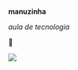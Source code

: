 **manuzinha**

_aula de tecnologia_

🐶

![](https://media1.giphy.com/media/v1.Y2lkPTc5MGI3NjExZ3BuNHFiMTR6dXlnNXhlbXJuZGR2aDJ1bXQyeHMzbm9rcmZ6bGM5aiZlcD12MV9pbnRlcm5hbF9naWZfYnlfaWQmY3Q9Zw/kiBcwEXegBTACmVOnE/giphy.webp)
